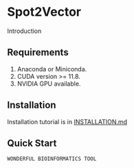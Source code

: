 # Spot2Vector

Introduction

## Requirements

1. Anaconda or Miniconda. 
2. CUDA version >= 11.8.
3. NVIDIA GPU available.

## Installation

Installation tutorial is in [INSTALLATION.md](INSTALLATION.md)

## Quick Start

```
WONDERFUL BIOINFORMATICS TOOL
```